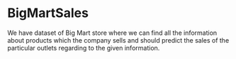 # BigMartSales
We have dataset of Big Mart store where we can find all the information about products which the company sells and should predict the sales of the particular outlets regarding to the given information.
